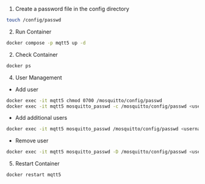 1. Create a password file in the config directory

```bash
touch /config/passwd
```

2. Run Container

```bash
docker compose -p mqtt5 up -d
```

2. Check Container

```bash
docker ps
```

4. User Management

- Add user

```bash
docker exec -it mqtt5 chmod 0700 /mosquitto/config/passwd
docker exec -it mqtt5 mosquitto_passwd -c /mosquitto/config/passwd <username>
```

- Add additional users

```bash
docker exec -it mqtt5 mosquitto_passwd /mosquitto/config/passwd <username>
```

- Remove user

```bash
docker exec -it mqtt5 mosquitto_passwd -D /mosquitto/config/passwd <username>
```

5. Restart Container

```bash
docker restart mqtt5
```